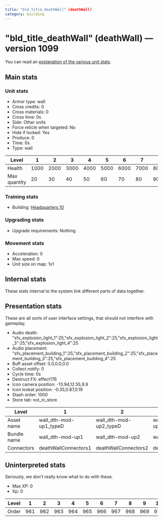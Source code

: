 ```yaml
---
title: "bld_title_deathWall" (deathWall)
category: building
---
```


# "bld_title_deathWall" (deathWall) — version 1099

You can read an [explanation  of the various unit stats](unitexplained.md).

## Main stats

### Unit stats

  * Armor type: wall
  * Cross credits: 0
  * Cross materials: 0
  * Cross time: 0s
  * Side: Other units
  * Force reticle when targeted: No
  * Hide if locked: Yes
  * Produce: 0
  * Time: 0s
  * Type: wall

|Level       |1   |2   |3   |4   |5   |6   |7   |8   |9   |10   |
|------------|----|----|----|----|----|----|----|----|----|-----|
|Health      |1000|2000|3000|4000|5000|6000|7000|8000|9000|10000|
|Max quantity|20  |30  |40  |50  |60  |70  |80  |90  |100 |120  |


### Training stats

  * Building: [Headquarters 10](smugglerHQ.html)

### Upgrading stats

  * Upgrade requirements: Nothing

### Movement stats

  * Acceleration: 0
  * Max speed: 0
  * Unit size on map: 1x1

## Internal stats

These stats internal to the system link different parts of data together.


## Presentation stats

These are all sorts of user interface settings, that should not interfere with gameplay.

  * Audio death: "sfx_explosion_light_1":25,"sfx_explosion_light_2":25,"sfx_explosion_light_3":25,"sfx_explosion_light_4":25
  * Audio placement: "sfx_placement_building_1":25,"sfx_placement_building_2":25,"sfx_placement_building_3":25,"sfx_placement_building_4":25
  * Buff asset offset: 0.0,0.0,0.0
  * Collect notify: 0
  * Cycle time: 0s
  * Destruct FX: effect176
  * Icon camera position: -13.94,12.55,9.9
  * Icon lookat position: -0.35,0.87,0.19
  * Stash order: 1000
  * Store tab: not_in_store

|Level      |1                     |2                     |3                     |4                     |5                     |6                     |7                     |8                     |9                     |10                    |
|-----------|----------------------|----------------------|----------------------|----------------------|----------------------|----------------------|----------------------|----------------------|----------------------|----------------------|
|Asset name |wall_dth-mod-up1_typeD|wall_dth-mod-up2_typeD|wall_dth-mod-up3_typeD|wall_dth-mod-up4_typeD|wall_dth-mod-up5_typeD|wall_dth-mod-up6_typeD|wall_dth-mod-up7_typeD|wall_dth-mod-up7_typeD|wall_dth-mod-up7_typeD|wall_dth-mod-up7_typeD|
|Bundle name|wall_dth-mod-up1      |wall_dth-mod-up2      |wall_dth-mod-up3      |wall_dth-mod-up4      |wall_dth-mod-up5      |wall_dth-mod-up6      |wall_dth-mod-up7      |wall_dth-mod-up7      |wall_dth-mod-up7      |wall_dth-mod-up7      |
|Connectors |deathWallConnectors1  |deathWallConnectors2  |deathWallConnectors3  |deathWallConnectors4  |deathWallConnectors5  |deathWallConnectors6  |deathWallConnectors7  |deathWallConnectors8  |deathWallConnectors9  |deathWallConnectors10 |


## Uninterpreted stats

Seriously, we don't really know what to do with these.

  * Max XP: 0
  * Xp: 0

|Level|1  |2  |3  |4  |5  |6  |7  |8  |9  |10 |
|-----|---|---|---|---|---|---|---|---|---|---|
|Order|961|962|963|964|965|966|967|968|969|970|


